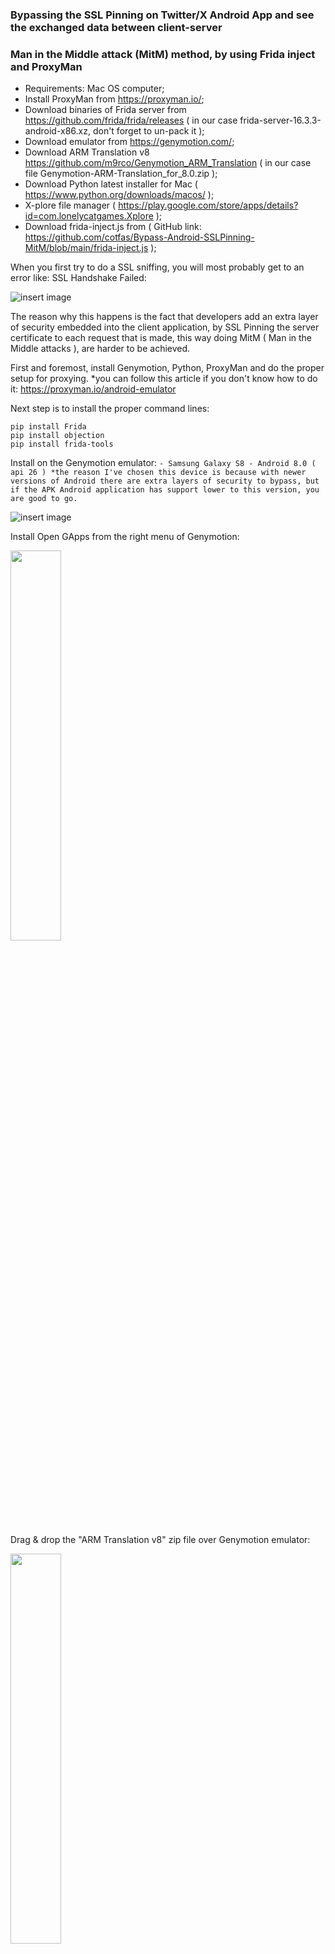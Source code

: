 ### Bypassing the SSL Pinning on Twitter/X Android App and see the exchanged data between client-server
### Man in the Middle attack (MitM) method, by using Frida inject and ProxyMan

- Requirements: Mac OS computer;
- Install ProxyMan from https://proxyman.io/;
- Download binaries of Frida server from https://github.com/frida/frida/releases ( in our case frida-server-16.3.3-android-x86.xz, don't forget to un-pack it );
- Download emulator from https://genymotion.com/;
- Download ARM Translation v8 https://github.com/m9rco/Genymotion_ARM_Translation ( in our case file Genymotion-ARM-Translation_for_8.0.zip );
- Download Python latest installer for Mac ( https://www.python.org/downloads/macos/ );
- X-plore file manager ( https://play.google.com/store/apps/details?id=com.lonelycatgames.Xplore );
- Download frida-inject.js from ( GitHub link: https://github.com/cotfas/Bypass-Android-SSLPinning-MitM/blob/main/frida-inject.js );

When you first try to do a SSL sniffing, you will most probably get to an error like: SSL Handshake Failed:

![insert image](https://github.com/cotfas/Bypass-Android-SSLPinning-MitM/blob/main/screenshots/07-ssl-handshake-failed.png)

The reason why this happens is the fact that developers add an extra layer of security embedded into the client application, by SSL Pinning the server certificate to each request that is made, this way doing MitM ( Man in the Middle attacks ), are harder to be achieved.

First and foremost, install Genymotion, Python,  ProxyMan and do the proper setup for proxying. *you can follow this article if you don't know how to do it: https://proxyman.io/android-emulator

Next step is to install the proper command lines:

```
pip install Frida
pip install objection
pip install frida-tools
```

Install on the Genymotion emulator:
`- Samsung Galaxy S8 - Android 8.0 ( api 26 ) *the reason I've chosen this device is because with newer versions of Android there are extra layers of security to bypass, but if the APK Android application has support lower to this version, you are good to go.`

![insert image](https://github.com/cotfas/Bypass-Android-SSLPinning-MitM/blob/main/screenshots/01-genymotion.png)

Install Open GApps from the right menu of Genymotion:

<img align="center" width="40%" src="https://github.com/cotfas/Bypass-Android-SSLPinning-MitM/blob/main/screenshots/03-install-gapps.png"/>

Drag & drop the "ARM Translation v8" zip file over Genymotion emulator:

<img align="center" width="40%" src="https://github.com/cotfas/Bypass-Android-SSLPinning-MitM/blob/main/screenshots/04-install-arm-translation.png"/>

Install X-plore, and grant root privileges:

<img align="center" width="40%" src="https://github.com/cotfas/Bypass-Android-SSLPinning-MitM/blob/main/screenshots/02-emulator-rooted.png"/>

Export the ProxyMan certificate to your local computer, and rename it to cert-der-proxyman.crt

[insert image]

Setup the ProxyMan SSL certificates over the emulator:

<img align="center" width="40%" src="https://github.com/cotfas/Bypass-Android-SSLPinning-MitM/blob/main/screenshots/00-steps-setup-proxyman.png"/>

Copy the frida-server and the cert-der-proxyman.crt certificate to your emulator (you can also use drag&drop), then move the files to: device location: /data/local/tmp/

<img align="center" width="40%" src="https://github.com/cotfas/Bypass-Android-SSLPinning-MitM/blob/main/screenshots/08-xplore-folder-structure.png"/>

Execute proper shell access:

adb shell chmod 755 /data/local/tmp/frida-server
adb shell chmod 755 /data/local/tmp/cert-der-proxyman.crt

[insert image]

Execute the FRIDA server locally and let it run:

adb shell /data/local/tmp/frida-server

[insert image]

Check if the FRIDA connection works by doing a PS ( process list ):

frida-ps -U

[insert image]

Start the Android App as SSL nuked:

frida -U -f com.twitter.android -l frida-inject.js

[insert image]

Voila.

Results:

[insert image]

